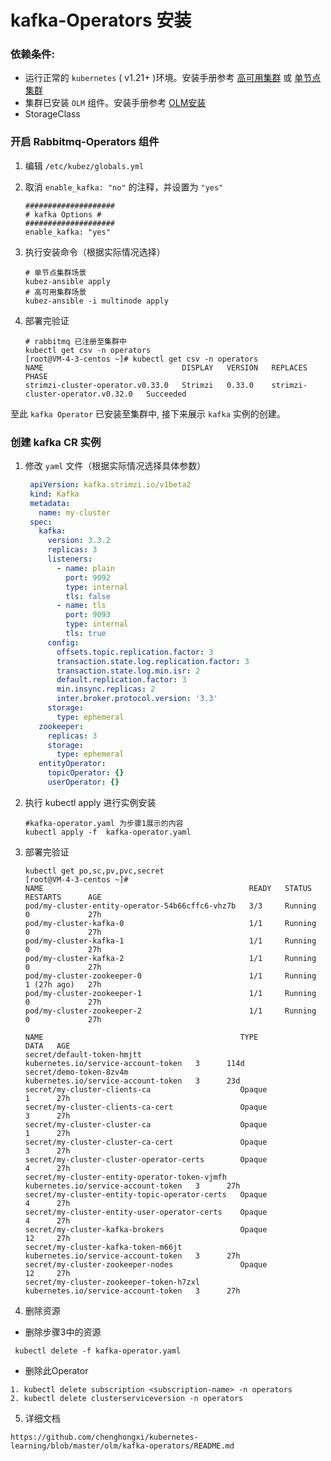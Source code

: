 # kafka-Operators 安装

### 依赖条件:
- 运行正常的 `kubernetes` ( v1.21+ )环境。安装手册参考 [高可用集群](../install/multinode.md) 或 [单节点集群](../install/all-in-one.md)
- 集群已安装 `OLM` 组件。安装手册参考 [OLM安装](../paas/olm.md)
- StorageClass
### 开启 Rabbitmq-Operators 组件
1. 编辑 `/etc/kubez/globals.yml`

2. 取消 `enable_kafka: "no"` 的注释，并设置为 `"yes"`
    ```shell
    ####################
    # kafka Options #
    ####################
    enable_kafka: "yes"
    ```
3. 执行安装命令（根据实际情况选择）
    ```shell
    # 单节点集群场景
    kubez-ansible apply
    # 高可用集群场景
    kubez-ansible -i multinode apply
    ```
4. 部署完验证
    ```shell
    # rabbitmq 已注册至集群中
    kubectl get csv -n operators
    [root@VM-4-3-centos ~]# kubectl get csv -n operators
    NAME                               DISPLAY   VERSION   REPLACES                           PHASE
    strimzi-cluster-operator.v0.33.0   Strimzi   0.33.0    strimzi-cluster-operator.v0.32.0   Succeeded

至此 `kafka Operator` 已安装至集群中, 接下来展示 `kafka` 实例的创建。

### 创建 kafka CR 实例
1. 修改 `yaml` 文件（根据实际情况选择具体参数）
   ```yaml
    apiVersion: kafka.strimzi.io/v1beta2
    kind: Kafka
    metadata:
      name: my-cluster
    spec:
      kafka:
        version: 3.3.2
        replicas: 3
        listeners:
          - name: plain
            port: 9092
            type: internal
            tls: false
          - name: tls
            port: 9093
            type: internal
            tls: true
        config:
          offsets.topic.replication.factor: 3
          transaction.state.log.replication.factor: 3
          transaction.state.log.min.isr: 2
          default.replication.factor: 3
          min.insync.replicas: 2
          inter.broker.protocol.version: '3.3'
        storage:
          type: ephemeral
      zookeeper:
        replicas: 3
        storage:
          type: ephemeral
      entityOperator:
        topicOperator: {}
        userOperator: {}

   ```
2. 执行 kubectl apply 进行实例安装  
   ```shell
   #kafka-operator.yaml 为步骤1展示的内容
   kubectl apply -f  kafka-operator.yaml
   ```
3. 部署完验证
   ```shell
   kubectl get po,sc,pv,pvc,secret
   [root@VM-4-3-centos ~]# 
   NAME                                              READY   STATUS    RESTARTS      AGE
   pod/my-cluster-entity-operator-54b66cffc6-vhz7b   3/3     Running   0             27h
   pod/my-cluster-kafka-0                            1/1     Running   0             27h
   pod/my-cluster-kafka-1                            1/1     Running   0             27h
   pod/my-cluster-kafka-2                            1/1     Running   0             27h
   pod/my-cluster-zookeeper-0                        1/1     Running   1 (27h ago)   27h
   pod/my-cluster-zookeeper-1                        1/1     Running   0             27h
   pod/my-cluster-zookeeper-2                        1/1     Running   0             27h

   NAME                                            TYPE                                  DATA   AGE
   secret/default-token-hmjtt                      kubernetes.io/service-account-token   3      114d
   secret/demo-token-8zv4m                         kubernetes.io/service-account-token   3      23d
   secret/my-cluster-clients-ca                    Opaque                                1      27h
   secret/my-cluster-clients-ca-cert               Opaque                                3      27h
   secret/my-cluster-cluster-ca                    Opaque                                1      27h
   secret/my-cluster-cluster-ca-cert               Opaque                                3      27h
   secret/my-cluster-cluster-operator-certs        Opaque                                4      27h
   secret/my-cluster-entity-operator-token-vjmfh   kubernetes.io/service-account-token   3      27h
   secret/my-cluster-entity-topic-operator-certs   Opaque                                4      27h
   secret/my-cluster-entity-user-operator-certs    Opaque                                4      27h
   secret/my-cluster-kafka-brokers                 Opaque                                12     27h
   secret/my-cluster-kafka-token-m66jt             kubernetes.io/service-account-token   3      27h
   secret/my-cluster-zookeeper-nodes               Opaque                                12     27h
   secret/my-cluster-zookeeper-token-h7zxl         kubernetes.io/service-account-token   3      27h
   ```
4. 删除资源
- 删除步骤3中的资源
 ```shell
  kubectl delete -f kafka-operator.yaml
  ```
- 删除此Operator
```shell
1. kubectl delete subscription <subscription-name> -n operators
2. kubectl delete clusterserviceversion -n operators
```
5. 详细文档
```shell
https://github.com/chenghongxi/kubernetes-learning/blob/master/olm/kafka-operators/README.md
```

